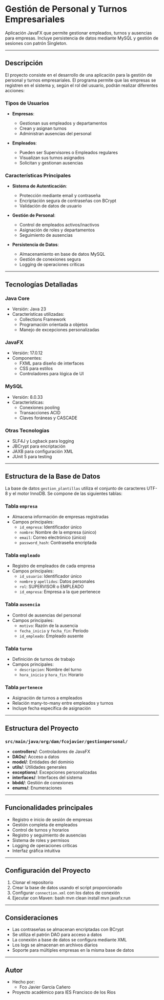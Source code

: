 # Gestión de Personal y Turnos Empresariales

Aplicación JavaFX que permite gestionar empleados, turnos y ausencias para empresas.
Incluye persistencia de datos mediante MySQL y gestión de sesiones con patrón Singleton.

---

## Descripción

El proyecto consiste en el desarrollo de una aplicación para la gestión de personal y turnos empresariales. El programa permite que las empresas se registren en el sistema y, según el rol del usuario, podrán realizar diferentes acciones:

### Tipos de Usuarios

- **Empresas**:

  - Gestionan sus empleados y departamentos
  - Crean y asignan turnos
  - Administran ausencias del personal
- **Empleados**:

  - Pueden ser Supervisores o Empleados regulares
  - Visualizan sus turnos asignados
  - Solicitan y gestionan ausencias

### Características Principales

- **Sistema de Autenticación**:

  - Protección mediante email y contraseña
  - Encriptación segura de contraseñas con BCrypt
  - Validación de datos de usuario
- **Gestión de Personal**:

  - Control de empleados activos/inactivos
  - Asignación de roles y departamentos
  - Seguimiento de ausencias
- **Persistencia de Datos**:

  - Almacenamiento en base de datos MySQL
  - Gestión de conexiones segura
  - Logging de operaciones críticas

---

## Tecnologías Detalladas

### Java Core

- Versión: Java 23
- Características utilizadas:
  - Collections Framework
  - Programación orientada a objetos
  - Manejo de excepciones personalizadas

### JavaFX

- Versión: 17.0.12
- Componentes:
  - FXML para diseño de interfaces
  - CSS para estilos
  - Controladores para lógica de UI

### MySQL

- Versión: 8.0.33
- Características:
  - Conexiones pooling
  - Transacciones ACID
  - Claves foráneas y CASCADE

### Otras Tecnologías

- SLF4J y Logback para logging
- JBCrypt para encriptación
- JAXB para configuración XML
- JUnit 5 para testing

---

## Estructura de la Base de Datos

La base de datos `gestion_plantillas` utiliza el conjunto de caracteres UTF-8 y el motor InnoDB. Se compone de las siguientes tablas:

### Tabla `empresa`

- Almacena información de empresas registradas
- Campos principales:
  - `id_empresa`: Identificador único
  - `nombre`: Nombre de la empresa (único)
  - `email`: Correo electrónico (único)
  - `password_hash`: Contraseña encriptada

### Tabla `empleado`

- Registro de empleados de cada empresa
- Campos principales:
  - `id_usuario`: Identificador único
  - `nombre` y `apellidos`: Datos personales
  - `rol`: SUPERVISOR o EMPLEADO
  - `id_empresa`: Empresa a la que pertenece

### Tabla `ausencia`

- Control de ausencias del personal
- Campos principales:
  - `motivo`: Razón de la ausencia
  - `fecha_inicio` y `fecha_fin`: Período
  - `id_empleado`: Empleado ausente

### Tabla `turno`

- Definición de turnos de trabajo
- Campos principales:
  - `descripcion`: Nombre del turno
  - `hora_inicio` y `hora_fin`: Horario

### Tabla `pertenece`

- Asignación de turnos a empleados
- Relación many-to-many entre empleados y turnos
- Incluye fecha específica de asignación

---

## Estructura del Proyecto

### `src/main/java/org/dam/fcojavier/gestionpersonal/`

- **controllers/**: Controladores de JavaFX
- **DAOs/**: Acceso a datos
- **model/**: Entidades del dominio
- **utils/**: Utilidades generales
- **exceptions/**: Excepciones personalizadas
- **interfaces/**: Interfaces del sistema
- **bbdd/**: Gestión de conexiones
- **enums/**: Enumeraciones

---

## Funcionalidades principales

- Registro e inicio de sesión de empresas
- Gestión completa de empleados
- Control de turnos y horarios
- Registro y seguimiento de ausencias
- Sistema de roles y permisos
- Logging de operaciones críticas
- Interfaz gráfica intuitiva

---

## Configuración del Proyecto

1. Clonar el repositorio
2. Crear la base de datos usando el script proporcionado
3. Configurar `connection.xml` con los datos de conexión
4. Ejecutar con Maven: bash mvn clean install mvn javafx:run

---

## Consideraciones

- Las contraseñas se almacenan encriptadas con BCrypt
- Se utiliza el patrón DAO para acceso a datos
- La conexión a base de datos se configura mediante XML
- Los logs se almacenan en archivos diarios
- Soporte para múltiples empresas en la misma base de datos

---

## Autor

- Hecho por:
  - Fco Javier García Cañero
- Proyecto académico para IES Francisco de los Rios
